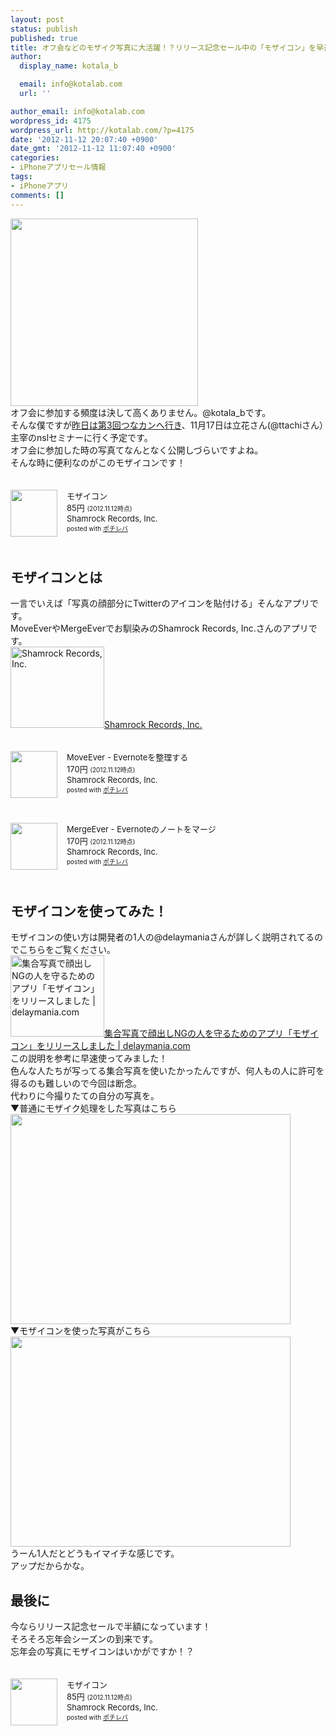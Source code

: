 ```yaml
---
layout: post
status: publish
published: true
title: オフ会などのモザイク写真に大活躍！？リリース記念セール中の「モザイコン」を早速ダウンロード！
author:
  display_name: kotala_b

  email: info@kotalab.com
  url: ''

author_email: info@kotalab.com
wordpress_id: 4175
wordpress_url: http://kotalab.com/?p=4175
date: '2012-11-12 20:07:40 +0900'
date_gmt: '2012-11-12 11:07:40 +0900'
categories:
- iPhoneアプリセール情報
tags:
- iPhoneアプリ
comments: []
---
```

<p><a href="http://kotalab.com/wp-content/uploads/mozaicon_20121112.png" target="_blank"><img src="http://kotalab.com/wp-content/uploads/mozaicon_20121112.png" alt="" title="mozaicon_20121112" width="300" height="300" class="alignnone size-full wp-image-4181" /></a><br />
オフ会に参加する頻度は決して高くありません。@kotala_bです。<br />
そんな僕ですが<a href="http://kotalab.com/tunakan-3rd" title="第3回つながるカンファレンスに参加してきました。有意義な時間をありがとうございました！#tunakan" target="_blank">昨日は第3回つなカンへ行き</a>、11月17日は立花さん(@ttachiさん）主宰のnslセミナーに行く予定です。<br />
オフ会に参加した時の写真てなんとなく公開しづらいですよね。<br />
そんな時に便利なのがこの<span class="removed_link" title="http://click.linksynergy.com/fs-bin/click?id=d2yYUp776R4&amp;subid=&amp;offerid=94348.1&amp;type=3&amp;tmpid=3910&amp;RD_PARM1=https%253A%252F%252Fitunes.apple.com%252Fjp%252Fapp%252Fmozaikon%252Fid574192874%253Fmt%253D8%2526uo%253D4">モザイコン</span>です！</p>
<div class="pochireba" style="text-align:left;font-size:small;padding:20px 0;/zoom: 1;overflow: hidden;"><span class="removed_link" title="http://click.linksynergy.com/fs-bin/click?id=d2yYUp776R4&amp;subid=&amp;offerid=94348.1&amp;type=3&amp;tmpid=3910&amp;RD_PARM1=https%253A%252F%252Fitunes.apple.com%252Fjp%252Fapp%252Fmozaikon%252Fid574192874%253Fmt%253D8%2526uo%253D4"><img src="http://a455.phobos.apple.com/us/r1000/105/Purple/v4/4f/95/fa/4f95fad0-d0a7-797d-de0b-3c1da30462db/mzm.piltfnxw.png" width="75" height="75" style="float:left;margin:0 15px 0 0;" class="pochi_img" ></span>
<div class="pochi_info" style="text-align:left;/zoom: 1;overflow: hidden;">
<div class="pochi_name"><span class="removed_link" title="http://click.linksynergy.com/fs-bin/click?id=d2yYUp776R4&amp;subid=&amp;offerid=94348.1&amp;type=3&amp;tmpid=3910&amp;RD_PARM1=https%253A%252F%252Fitunes.apple.com%252Fjp%252Fapp%252Fmozaikon%252Fid574192874%253Fmt%253D8%2526uo%253D4">モザイコン</span></div>
<div class="pochi_price" style="display:inline;">85円</div>
<div class="pochi_time" style="font-size:x-small;display:inline;">(2012.11.12時点)</div>
<div class="pochi_seller"><span class="removed_link" title="http://click.linksynergy.com/fs-bin/click?id=d2yYUp776R4&amp;subid=&amp;offerid=94348.1&amp;type=3&amp;tmpid=3910&amp;RD_PARM1=https%253A%252F%252Fitunes.apple.com%252Fjp%252Fartist%252Fshamrock-records-inc.%252Fid443431466%253Fuo%253D4">Shamrock Records, Inc.</span></div>
<div class="pochi_post" style="font-size:x-small;">posted with <a href="http://pochireba.com">ポチレバ</a></div>
</div>
<div class="pochireba-footer" style="clear: left"></div>
</div>
<p><!--more--></p>
<h2>モザイコンとは</h2>
<p>一言でいえば「写真の顔部分にTwitterのアイコンを貼付ける」そんなアプリです。<br />
MoveEverやMergeEverでお馴染みのShamrock Records, Inc.さんのアプリです。<br />
<a href="http://shamrock-records.jp/index.html" target="_blank"><img  class="alignleft" src="http://capture.heartrails.com/150x130?http://shamrock-records.jp/index.html" alt="Shamrock Records, Inc." width="150" height="130" /></a><a href="http://shamrock-records.jp/index.html" target="_blank">Shamrock Records, Inc.</a><a href="http://b.hatena.ne.jp/entry/http://shamrock-records.jp/index.html" target="_blank"><img border="0" src="http://b.hatena.ne.jp/entry/image/http://shamrock-records.jp/index.html" alt="" /></a><br style="clear:both;" /></p>
<div class="pochireba" style="text-align:left;font-size:small;padding:20px 0;/zoom: 1;overflow: hidden;"><span class="removed_link" title="http://click.linksynergy.com/fs-bin/click?id=d2yYUp776R4&amp;subid=&amp;offerid=94348.1&amp;type=3&amp;tmpid=3910&amp;RD_PARM1=https%253A%252F%252Fitunes.apple.com%252Fjp%252Fapp%252Fmoveever-evernotewo-zheng%252Fid519536675%253Fmt%253D8%2526uo%253D4"><img src="http://a971.phobos.apple.com/us/r1000/084/Purple/v4/06/88/e1/0688e1c9-6223-c4cc-a162-045da7092346/mzm.tgskmsqt.png" width="75" height="75" style="float:left;margin:0 15px 0 0;" class="pochi_img" ></span>
<div class="pochi_info" style="text-align:left;/zoom: 1;overflow: hidden;">
<div class="pochi_name"><span class="removed_link" title="http://click.linksynergy.com/fs-bin/click?id=d2yYUp776R4&amp;subid=&amp;offerid=94348.1&amp;type=3&amp;tmpid=3910&amp;RD_PARM1=https%253A%252F%252Fitunes.apple.com%252Fjp%252Fapp%252Fmoveever-evernotewo-zheng%252Fid519536675%253Fmt%253D8%2526uo%253D4">MoveEver - Evernoteを整理する</span></div>
<div class="pochi_price" style="display:inline;">170円</div>
<div class="pochi_time" style="font-size:x-small;display:inline;">(2012.11.12時点)</div>
<div class="pochi_seller"><span class="removed_link" title="http://click.linksynergy.com/fs-bin/click?id=d2yYUp776R4&amp;subid=&amp;offerid=94348.1&amp;type=3&amp;tmpid=3910&amp;RD_PARM1=https%253A%252F%252Fitunes.apple.com%252Fjp%252Fartist%252Fshamrock-records-inc.%252Fid443431466%253Fuo%253D4">Shamrock Records, Inc.</span></div>
<div class="pochi_post" style="font-size:x-small;">posted with <a href="http://pochireba.com">ポチレバ</a></div>
</div>
<div class="pochireba-footer" style="clear: left"></div>
</div>
<div class="pochireba" style="text-align:left;font-size:small;padding:20px 0;/zoom: 1;overflow: hidden;"><span class="removed_link" title="http://click.linksynergy.com/fs-bin/click?id=d2yYUp776R4&amp;subid=&amp;offerid=94348.1&amp;type=3&amp;tmpid=3910&amp;RD_PARM1=https%253A%252F%252Fitunes.apple.com%252Fjp%252Fapp%252Fmergeever-evernotenonotowomaji%252Fid538412128%253Fmt%253D8%2526uo%253D4"><img src="http://a1666.phobos.apple.com/us/r1000/099/Purple/v4/9f/8d/f9/9f8df9f4-8ad6-9034-4a63-6998c3cdc437/mzm.kwpcekia.png" width="75" height="75" style="float:left;margin:0 15px 0 0;" class="pochi_img" ></span>
<div class="pochi_info" style="text-align:left;/zoom: 1;overflow: hidden;">
<div class="pochi_name"><span class="removed_link" title="http://click.linksynergy.com/fs-bin/click?id=d2yYUp776R4&amp;subid=&amp;offerid=94348.1&amp;type=3&amp;tmpid=3910&amp;RD_PARM1=https%253A%252F%252Fitunes.apple.com%252Fjp%252Fapp%252Fmergeever-evernotenonotowomaji%252Fid538412128%253Fmt%253D8%2526uo%253D4">MergeEver - Evernoteのノートをマージ</span></div>
<div class="pochi_price" style="display:inline;">170円</div>
<div class="pochi_time" style="font-size:x-small;display:inline;">(2012.11.12時点)</div>
<div class="pochi_seller"><span class="removed_link" title="http://click.linksynergy.com/fs-bin/click?id=d2yYUp776R4&amp;subid=&amp;offerid=94348.1&amp;type=3&amp;tmpid=3910&amp;RD_PARM1=https%253A%252F%252Fitunes.apple.com%252Fjp%252Fartist%252Fshamrock-records-inc.%252Fid443431466%253Fuo%253D4">Shamrock Records, Inc.</span></div>
<div class="pochi_post" style="font-size:x-small;">posted with <a href="http://pochireba.com">ポチレバ</a></div>
</div>
<div class="pochireba-footer" style="clear: left"></div>
</div>
<h2>モザイコンを使ってみた！</h2>
<p>モザイコンの使い方は開発者の1人の@delaymaniaさんが詳しく説明されてるのでこちらをご覧ください。<br />
<a href="http://delaymania.com/201211/app/mozicon_release/" target="_blank"><img  class="alignleft" src="http://capture.heartrails.com/150x130?http://delaymania.com/201211/app/mozicon_release/" alt="集合写真で顔出しNGの人を守るためのアプリ「モザイコン」をリリースしました | delaymania.com" width="150" height="130" /></a><a href="http://delaymania.com/201211/app/mozicon_release/" target="_blank">集合写真で顔出しNGの人を守るためのアプリ「モザイコン」をリリースしました | delaymania.com</a><a href="http://b.hatena.ne.jp/entry/http://delaymania.com/201211/app/mozicon_release/" target="_blank"><img border="0" src="http://b.hatena.ne.jp/entry/image/http://delaymania.com/201211/app/mozicon_release/" alt="" /></a><br style="clear:both;" />この説明を参考に早速使ってみました！<br />
色んな人たちが写ってる集合写真を使いたかったんですが、何人もの人に許可を得るのも難しいので今回は断念。<br />
代わりに今撮りたての自分の写真を。<br />
▼普通にモザイク処理をした写真はこちら<br />
<a href="http://kotalab.com/wp-content/uploads/mozaicon_20121112_011.jpg" target="_blank"><img src="http://kotalab.com/wp-content/uploads/mozaicon_20121112_011.jpg" alt="" title="mozaicon_20121112_01" width="448" height="336" class="alignnone size-full wp-image-4189" /></a><br />
▼モザイコンを使った写真がこちら<br />
<a href="http://kotalab.com/wp-content/uploads/mozaicon_20121112_021.jpg" target="_blank"><img src="http://kotalab.com/wp-content/uploads/mozaicon_20121112_021.jpg" alt="" title="mozaicon_20121112_02" width="448" height="336" class="alignnone size-full wp-image-4190" /></a><br />
うーん1人だとどうもイマイチな感じです。<br />
アップだからかな。</p>
<h2>最後に</h2>
<p>今ならリリース記念セールで半額になっています！<br />
そろそろ忘年会シーズンの到来です。<br />
忘年会の写真にモザイコンはいかがですか！？</p>
<div class="pochireba" style="text-align:left;font-size:small;padding:20px 0;/zoom: 1;overflow: hidden;"><span class="removed_link" title="http://click.linksynergy.com/fs-bin/click?id=d2yYUp776R4&amp;subid=&amp;offerid=94348.1&amp;type=3&amp;tmpid=3910&amp;RD_PARM1=https%253A%252F%252Fitunes.apple.com%252Fjp%252Fapp%252Fmozaikon%252Fid574192874%253Fmt%253D8%2526uo%253D4"><img src="http://a455.phobos.apple.com/us/r1000/105/Purple/v4/4f/95/fa/4f95fad0-d0a7-797d-de0b-3c1da30462db/mzm.piltfnxw.png" width="75" height="75" style="float:left;margin:0 15px 0 0;" class="pochi_img" ></span>
<div class="pochi_info" style="text-align:left;/zoom: 1;overflow: hidden;">
<div class="pochi_name"><span class="removed_link" title="http://click.linksynergy.com/fs-bin/click?id=d2yYUp776R4&amp;subid=&amp;offerid=94348.1&amp;type=3&amp;tmpid=3910&amp;RD_PARM1=https%253A%252F%252Fitunes.apple.com%252Fjp%252Fapp%252Fmozaikon%252Fid574192874%253Fmt%253D8%2526uo%253D4">モザイコン</span></div>
<div class="pochi_price" style="display:inline;">85円</div>
<div class="pochi_time" style="font-size:x-small;display:inline;">(2012.11.12時点)</div>
<div class="pochi_seller"><span class="removed_link" title="http://click.linksynergy.com/fs-bin/click?id=d2yYUp776R4&amp;subid=&amp;offerid=94348.1&amp;type=3&amp;tmpid=3910&amp;RD_PARM1=https%253A%252F%252Fitunes.apple.com%252Fjp%252Fartist%252Fshamrock-records-inc.%252Fid443431466%253Fuo%253D4">Shamrock Records, Inc.</span></div>
<div class="pochi_post" style="font-size:x-small;">posted with <a href="http://pochireba.com">ポチレバ</a></div>
</div>
<div class="pochireba-footer" style="clear: left"></div>
</div>
